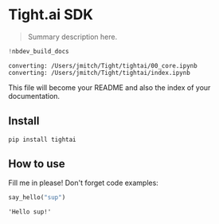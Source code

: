 # Tight.ai SDK
> Summary description here.


```python
!nbdev_build_docs
```

    converting: /Users/jmitch/Tight/tightai/00_core.ipynb
    converting: /Users/jmitch/Tight/tightai/index.ipynb


This file will become your README and also the index of your documentation.

## Install

`pip install tightai`

## How to use

Fill me in please! Don't forget code examples:

```python
say_hello("sup")
```




    'Hello sup!'


